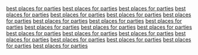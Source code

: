 <a href="http://maps.google.com.ng/url?q=https://sunvilla.in/">best places for parties</a>
<a href="https://maps.google.es/url?q=https://sunvilla.in">best places for parties</a>
<a href="https://images.google.rs/url?q=https://sunvilla.in">best places for parties</a>
<a href="https://maps.google.co.in/url?q=https://sunvilla.in">best places for parties</a>
<a href="http://maps.google.as/url?q=https://sunvilla.in/">best places for parties</a>
<a href="https://maps.google.com.pe/url?q=https://sunvilla.in">best places for parties</a>
<a href="https://www.google.bs/url?q=https://sunvilla.in">best places for parties</a>
<a href="https://images.google.tt/url?q=https://sunvilla.in">best places for parties</a>
<a href="http://maps.google.tt/url?q=https://sunvilla.in/">best places for parties</a>
<a href="https://maps.google.com.ag/url?q=https://sunvilla.in">best places for parties</a>
<a href="https://www.google.com.ag/url?q=https://sunvilla.in/">best places for parties</a>
<a href="https://www.google.cd/url?q=https://sunvilla.in">best places for parties</a>
<a href="https://www.google.com.na/url?q=https://sunvilla.in/">best places for parties</a>
<a href="https://maps.google.bi/url?q=https://sunvilla.in">best places for parties</a>
<a href="https://www.google.com.bz/url?q=https://sunvilla.in">best places for parties</a>
<a href="https://www.google.com.gi/url?q=https://sunvilla.in">best places for parties</a>
<a href="https://www.google.com.gi/url?q=https://sunvilla.in/">best places for parties</a>
<a href="https://www.google.co.vi/url?q=https://sunvilla.in">best places for parties</a>
<a href="https://www.google.co.vi/url?q=https://sunvilla.in/">best places for parties</a>
<a href="https://www.google.vg/url?q=https://sunvilla.in">best places for parties</a>
<a href="https://www.google.dm/url?q=https://sunvilla.in/">best places for parties</a>
